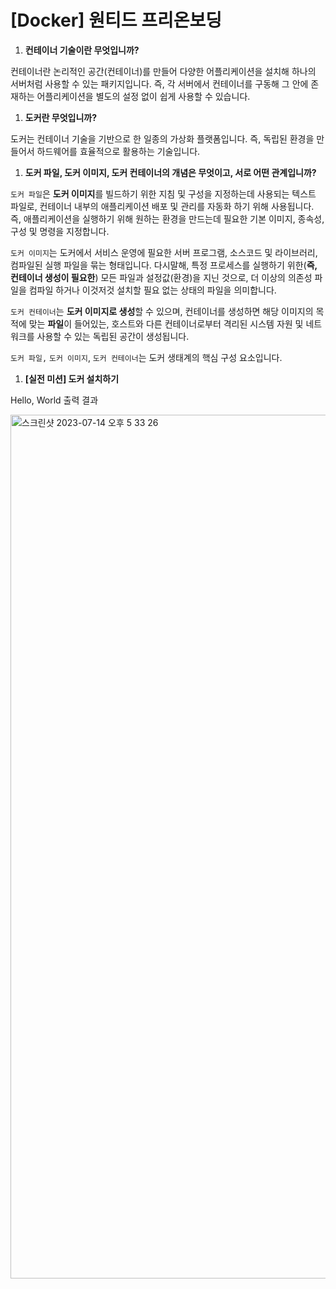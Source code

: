 # [Docker] 원티드 프리온보딩

1. **컨테이너 기술이란 무엇입니까?** 

컨테이너란 논리적인 공간(컨테이너)를 만들어 다양한 어플리케이션을 설치해 하나의 서버처럼 사용할 수 있는 패키지입니다. 즉, 각 서버에서 컨테이너를 구동해 그 안에 존재하는 어플리케이션을 별도의 설정 없이 쉽게 사용할 수 있습니다. 

1. **도커란 무엇입니까?** 

도커는 컨테이너 기술을 기반으로 한 일종의 가상화 플랫폼입니다. 즉, 독립된 환경을 만들어서 하드웨어를 효율적으로 활용하는 기술입니다. 

1. **도커 파일, 도커 이미지, 도커 컨테이너의 개념은 무엇이고, 서로 어떤 관계입니까?**

`도커 파일`은 **도커 이미지**를 빌드하기 위한 지침 및 구성을 지정하는데 사용되는 텍스트 파일로, 컨테이너 내부의 애플리케이션 배포 및 관리를 자동화 하기 위해 사용됩니다. 즉, 애플리케이션을 실행하기 위해 원하는 환경을 만드는데 필요한 기본 이미지, 종속성, 구성 및 명령을 지정합니다. 

`도커 이미지`는 도커에서 서비스 운영에 필요한 서버 프로그램, 소스코드 및 라이브러리, 컴파일된 실행 파일을 묶는 형태입니다. 다시말해, 특정 프로세스를 실행하기 위한(**즉, 컨테이너 생성이 필요한**) 모든 파일과 설정값(환경)을 지닌 것으로, 더 이상의 의존성 파일을 컴파일 하거나 이것저것 설치할 필요 없는 상태의 파일을 의미합니다. 

`도커 컨테이너`는 **도커 이미지로 생성**할 수 있으며, 컨테이너를 생성하면 해당 이미지의 목적에 맞는 **파일**이 들어있는, 호스트와 다른 컨테이너로부터 격리된 시스템 자원 및 네트워크를 사용할 수 있는 독립된 공간이 생성됩니다. 

`도커 파일,` `도커 이미지`, `도커 컨테이너`는 도커 생태계의 핵심 구성 요소입니다. 

1. **[실전 미션] 도커 설치하기**

Hello, World 출력 결과 

<img width="1382" alt="스크린샷 2023-07-14 오후 5 33 26" src="[https://github.com/yudaeon/algorithm/assets/124870889/e7316602-4ab0-4358-816e-b144737b0288](https://github.com/yudaeon/algorithm/assets/124870889/e7316602-4ab0-4358-816e-b144737b0288)">